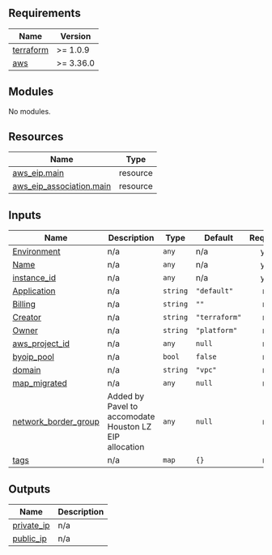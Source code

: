<!-- BEGIN_TF_DOCS -->
## Requirements

| Name | Version |
|------|---------|
| <a name="requirement_terraform"></a> [terraform](#requirement\_terraform) | >= 1.0.9 |
| <a name="requirement_aws"></a> [aws](#requirement\_aws) | >= 3.36.0 |

## Modules

No modules.

## Resources

| Name | Type |
|------|------|
| [aws_eip.main](https://registry.terraform.io/providers/hashicorp/aws/latest/docs/resources/eip) | resource |
| [aws_eip_association.main](https://registry.terraform.io/providers/hashicorp/aws/latest/docs/resources/eip_association) | resource |

## Inputs

| Name | Description | Type | Default | Required |
|------|-------------|------|---------|:--------:|
| <a name="input_Environment"></a> [Environment](#input\_Environment) | n/a | `any` | n/a | yes |
| <a name="input_Name"></a> [Name](#input\_Name) | n/a | `any` | n/a | yes |
| <a name="input_instance_id"></a> [instance\_id](#input\_instance\_id) | n/a | `any` | n/a | yes |
| <a name="input_Application"></a> [Application](#input\_Application) | n/a | `string` | `"default"` | no |
| <a name="input_Billing"></a> [Billing](#input\_Billing) | n/a | `string` | `""` | no |
| <a name="input_Creator"></a> [Creator](#input\_Creator) | n/a | `string` | `"terraform"` | no |
| <a name="input_Owner"></a> [Owner](#input\_Owner) | n/a | `string` | `"platform"` | no |
| <a name="input_aws_project_id"></a> [aws\_project\_id](#input\_aws\_project\_id) | n/a | `any` | `null` | no |
| <a name="input_byoip_pool"></a> [byoip\_pool](#input\_byoip\_pool) | n/a | `bool` | `false` | no |
| <a name="input_domain"></a> [domain](#input\_domain) | n/a | `string` | `"vpc"` | no |
| <a name="input_map_migrated"></a> [map\_migrated](#input\_map\_migrated) | n/a | `any` | `null` | no |
| <a name="input_network_border_group"></a> [network\_border\_group](#input\_network\_border\_group) | Added by Pavel to accomodate Houston LZ EIP allocation | `any` | `null` | no |
| <a name="input_tags"></a> [tags](#input\_tags) | n/a | `map` | `{}` | no |

## Outputs

| Name | Description |
|------|-------------|
| <a name="output_private_ip"></a> [private\_ip](#output\_private\_ip) | n/a |
| <a name="output_public_ip"></a> [public\_ip](#output\_public\_ip) | n/a |
<!-- END_TF_DOCS -->
